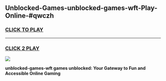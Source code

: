 
## Unblocked-Games-unblocked-games-wft-Play-Online-#qwczh
<h3>
<a href="https://premium.freeplayer.one?title=unblocked-games-wft&ref=27F">CLICK TO PLAY</a></h3>
<hr>

<h3>
<a href="https://premium.freeplayer.one?title=unblocked-games-wft&ref=27F">CLICK 2 PLAY</a>
  
</h3>

<a href="https://premium.freeplayer.one?title=unblocked-games-wft&ref=27F"><img src="https://clearcache.store/games.png"></a>


**unblocked-games-wft games unblocked: Your Gateway to Fun and Accessible Online Gaming**
